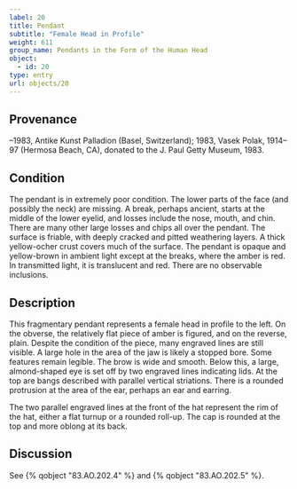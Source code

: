 ```yaml
---
label: 20
title: Pendant
subtitle: "Female Head in Profile"
weight: 611
group_name: Pendants in the Form of the Human Head
object:
  - id: 20
type: entry
url: objects/20
---
```


## Provenance

–1983, Antike Kunst Palladion (Basel, Switzerland); 1983, Vasek Polak, 1914–97 (Hermosa Beach, CA), donated to the J. Paul Getty Museum, 1983.

## Condition

The pendant is in extremely poor condition. The lower parts of the face (and possibly the neck) are missing. A break, perhaps ancient, starts at the middle of the lower eyelid, and losses include the nose, mouth, and chin. There are many other large losses and chips all over the pendant. The surface is friable, with deeply cracked and pitted weathering layers. A thick yellow-ocher crust covers much of the surface. The pendant is opaque and yellow-brown in ambient light except at the breaks, where the amber is red. In transmitted light, it is translucent and red. There are no observable inclusions.

## Description

This fragmentary pendant represents a female head in profile to the left. On the obverse, the relatively flat piece of amber is figured, and on the reverse, plain. Despite the condition of the piece, many engraved lines are still visible. A large hole in the area of the jaw is likely a stopped bore. Some features remain legible. The brow is wide and smooth. Below this, a large, almond-shaped eye is set off by two engraved lines indicating lids. At the top are bangs described with parallel vertical striations. There is a rounded protrusion at the area of the ear, perhaps an ear and earring.

The two parallel engraved lines at the front of the hat represent the rim of the hat, either a flat turnup or a rounded roll-up. The cap is rounded at the top and more oblong at its back.

## Discussion

See {% qobject "83.AO.202.4" %} and {% qobject "83.AO.202.5" %}.
